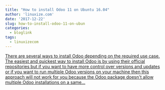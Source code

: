 ```yaml
---
title: "How to install Odoo 11 on Ubuntu 16.04"
author: 'linuxize.com'
date: '2017-12-22'
slug: how-to-install-odoo-11-on-ubun
categories:
  - bloglink
tags:
  - linuxizecom
---
```


[There are several ways to install Odoo depending on the required use case. The easiest and quickest way to install Odoo is by using their official repositories but if you want to have more control over versions and updates or if you want to run multiple Odoo versions on your machine then this approach will not work for you because the Odoo package doesn't allow multiple Odoo installations on a same...<click to read more>](https://linuxize.com/post/install-odoo-11-on-ubuntu-16-04/)

